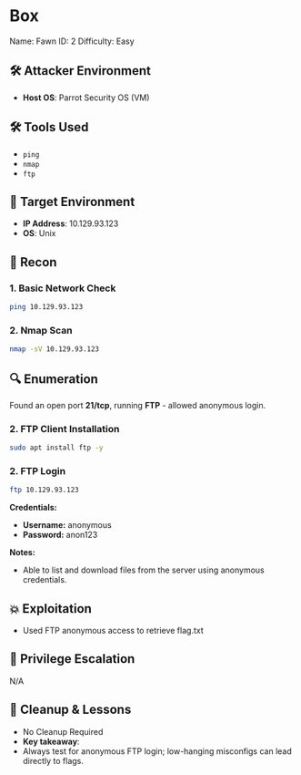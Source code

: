 # Box
Name: Fawn
ID: 2
Difficulty: Easy

## 🛠️ Attacker Environment
- **Host OS**: Parrot Security OS (VM)

## 🛠️ Tools Used
  - `ping`
  - `nmap`
  - `ftp`

## 🎯 Target Environment
- **IP Address**: 10.129.93.123
- **OS**: Unix

## 🧠 Recon
### 1. Basic Network Check  
```bash
ping 10.129.93.123
```
### 2. Nmap Scan
```bash
nmap -sV 10.129.93.123
```
## 🔍 Enumeration
Found an open port **21/tcp**, running **FTP** - allowed anonymous login.

### 2. FTP Client Installation
```bash
sudo apt install ftp -y
```

### 2. FTP Login
```bash
ftp 10.129.93.123
```
**Credentials:**
- **Username:** anonymous  
- **Password:** anon123

**Notes:**  
- Able to list and download files from the server using anonymous credentials.

## 💥 Exploitation
- Used FTP anonymous access to retrieve flag.txt

## 🔐 Privilege Escalation
N/A 

## 🧼 Cleanup & Lessons
- No Cleanup Required
- **Key takeaway**:
- Always test for anonymous FTP login; low-hanging misconfigs can lead directly to flags.
